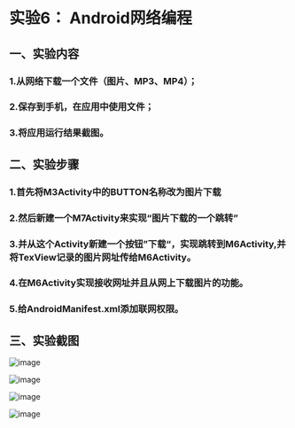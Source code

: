 # 实验6：	Android网络编程

## 一、实验内容

### 1.从网络下载一个文件（图片、MP3、MP4）；

### 2.保存到手机，在应用中使用文件；

### 3.将应用运行结果截图。

## 二、实验步骤

### 1.首先将M3Activity中的BUTTON名称改为图片下载

### 2.然后新建一个M7Activity来实现“图片下载的一个跳转”

### 3.并从这个Activity新建一个按钮”下载“，实现跳转到M6Activity,并将TexView记录的图片网址传给M6Activity。

### 4.在M6Activity实现接收网址并且从网上下载图片的功能。

### 5.给AndroidManifest.xml添加联网权限。

## 三、实验截图

![image](https://github.com/wuhengxin/android-labs-2018/blob/master/Soft1614080902237/shiyan6.1.jpg?raw=true)

![image](https://github.com/wuhengxin/android-labs-2018/blob/master/Soft1614080902237/shiyan6.2.jpg?raw=true)

![image](https://github.com/wuhengxin/android-labs-2018/blob/master/Soft1614080902237/shiyan6.3.jpg?raw=true)

![image](https://github.com/wuhengxin/android-labs-2018/blob/master/Soft1614080902237/shiyan6.4.jpg?raw=true)
